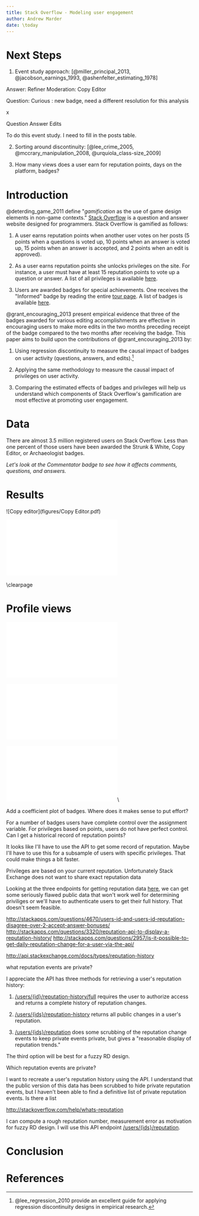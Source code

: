 ```yaml
---
title: Stack Overflow - Modeling user engagement
author: Andrew Marder
date: \today
---
```


# Next Steps

1. Event study approach: [@miller_principal_2013, @jacobson_earnings_1993, @ashenfelter_estimating_1978]

Answer: Refiner
Moderation: Copy Editor

Question: Curious : new badge, need a different resolution for this analysis

x

Question
Answer
Edits

To do this event study. I need to fill in the posts table.



2. Sorting around discontinuity: [@lee_crime_2005, @mccrary_manipulation_2008, @urquiola_class-size_2009]

3. How many views does a user earn for reputation points, days on the platform, badges?

# Introduction

@deterding_game_2011 define "_gamification_ as the use of game design
elements in non-game contexts."
[Stack Overflow](http://stackoverflow.com/) is a question and answer
website designed for programmers. Stack Overflow is gamified as
follows:

1. A user earns reputation points when another user votes on her posts
   (5 points when a questions is voted up, 10 points when an answer is
   voted up, 15 points when an answer is accepted, and 2 points when
   an edit is approved).

2. As a user earns reputation points she unlocks privileges on the
   site. For instance, a user must have at least 15 reputation points
   to vote up a question or answer. A list of all privileges is
   available [here](http://stackoverflow.com/help/privileges).

3. Users are awarded badges for special achievements. One receives the
   "Informed" badge by reading the entire
   [tour page](http://stackoverflow.com/tour). A list of badges is
   available [here](http://stackoverflow.com/help/badges).

@grant_encouraging_2013 present empirical evidence that three of the
badges awarded for various editing accomplishments are effective in
encouraging users to make more edits in the two months preceding
receipt of the badge compared to the two months after receiving the
badge. This paper aims to build upon the contributions of
@grant_encouraging_2013 by:

1. Using regression discontinuity to measure the causal impact of
   badges on user activity (questions, answers, and edits).[^RDD]

2. Applying the same methodology to measure the causal impact of
   privileges on user activity.

3. Comparing the estimated effects of badges and privileges will help
   us understand which components of Stack Overflow's gamification are
   most effective at promoting user engagement.

[^RDD]: @lee_regression_2010 provide an excellent guide for applying
regression discontinuity designs in empirical research.

# Data

There are almost 3.5 million registered users on Stack Overflow. Less than one percent of those users have been awarded the Strunk & White, Copy Editor, or Archaeologist badges.


_Let's look at the Commentator badge to see how it affects comments, questions,
and answers._

# Results

![Copy editor](figures/Copy Editor.pdf)

![Generalist](figures/Generalist.pdf)

\clearpage

# Profile views

![Kernel density estimates](figures/density-estimates.pdf)

![Views versus reputation](figures/views-vs-reputation.pdf)

![](figures/coefplot.pdf)\

Add a coefficient plot of badges. Where does it makes sense to put effort?

For a number of badges users have complete control over the assignment variable. For privileges based on points, users do not have perfect control. Can I get a historical record of reputation points?

It looks like I'll have to use the API to get some record of reputation. Maybe I'll have to use this for a subsample of users with specific privileges. That could make things a bit faster.

Privileges are based on your current reputation. Unfortunately Stack Exchange does not want to share exact reputation data

Looking at the three endpoints for getting reputation data [here](http://api.stackexchange.com/docs/), we can get some seriously flawed public data that won't work well for determining priviliges or we'll have to authenticate users to get their full history. That doesn't seem feasible.

http://stackapps.com/questions/4670/users-id-and-users-id-reputation-disagree-over-2-accept-answer-bonuses/
http://stackapps.com/questions/3320/reputation-api-to-display-a-reputation-history/
http://stackapps.com/questions/2957/is-it-possible-to-get-daily-reputation-change-for-a-user-via-the-api/

http://api.stackexchange.com/docs/types/reputation-history

what reputation events are private?

I appreciate the API has three methods for retrieving a user's reputation history:

1. [/users/{id}/reputation-history/full](http://api.stackexchange.com/docs/full-reputation-history) requires the user to authorize access and returns a complete history of reputation changes.

2. [/users/{ids}/reputation-history](http://api.stackexchange.com/docs/reputation-history) returns all public changes in a user's reputation.

3. [/users/{ids}/reputation](http://api.stackexchange.com/docs/reputation-on-users) does some scrubbing of the reputation change events to keep private events private, but gives a "reasonable display of reputation trends."

The third option will be best for a fuzzy RD design.

Which reputation events are private?

I want to recreate a user's reputation history using the API. I understand that the public version of this data has been scrubbed to hide private reputation events, but I haven't been able to find a definitive list of private reputation events. Is there a list 

http://stackoverflow.com/help/whats-reputation

I can compute a rough reputation number, measurement error as motivation for fuzzy RD design. I will use this API endpoint [/users/{ids}/reputation](http://api.stackexchange.com/docs/reputation-on-users).

# Conclusion

# References
